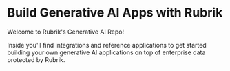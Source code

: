# Build Generative AI Apps with Rubrik

Welcome to Rubrik's Generative AI Repo!

Inside you'll find integrations and reference applications to get started
building your own generative AI applications on top of enterprise data 
protected by Rubrik.
